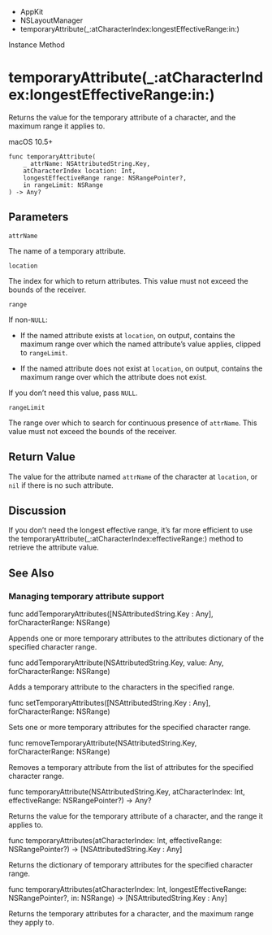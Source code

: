 

- AppKit
- NSLayoutManager
-  temporaryAttribute(\_:atCharacterIndex:longestEffectiveRange:in:) 

Instance Method

# temporaryAttribute(\_:atCharacterIndex:longestEffectiveRange:in:)

Returns the value for the temporary attribute of a character, and the maximum range it applies to.

macOS 10.5+

``` source
func temporaryAttribute(
    _ attrName: NSAttributedString.Key,
    atCharacterIndex location: Int,
    longestEffectiveRange range: NSRangePointer?,
    in rangeLimit: NSRange
) -> Any?
```

## Parameters 

`attrName`  

The name of a temporary attribute.

`location`  

The index for which to return attributes. This value must not exceed the bounds of the receiver.

`range`  

If non-`NULL`:

- If the named attribute exists at `location`, on output, contains the maximum range over which the named attribute’s value applies, clipped to `rangeLimit`.

- If the named attribute does not exist at `location`, on output, contains the maximum range over which the attribute does not exist.

If you don’t need this value, pass `NULL`.

`rangeLimit`  

The range over which to search for continuous presence of `attrName`. This value must not exceed the bounds of the receiver.

## Return Value

The value for the attribute named `attrName` of the character at `location`, or `nil` if there is no such attribute.

## Discussion

If you don’t need the longest effective range, it’s far more efficient to use the temporaryAttribute(_:atCharacterIndex:effectiveRange:) method to retrieve the attribute value.

## See Also

### Managing temporary attribute support

func addTemporaryAttributes([NSAttributedString.Key : Any], forCharacterRange: NSRange)

Appends one or more temporary attributes to the attributes dictionary of the specified character range.

func addTemporaryAttribute(NSAttributedString.Key, value: Any, forCharacterRange: NSRange)

Adds a temporary attribute to the characters in the specified range.

func setTemporaryAttributes([NSAttributedString.Key : Any], forCharacterRange: NSRange)

Sets one or more temporary attributes for the specified character range.

func removeTemporaryAttribute(NSAttributedString.Key, forCharacterRange: NSRange)

Removes a temporary attribute from the list of attributes for the specified character range.

func temporaryAttribute(NSAttributedString.Key, atCharacterIndex: Int, effectiveRange: NSRangePointer?) -> Any?

Returns the value for the temporary attribute of a character, and the range it applies to.

func temporaryAttributes(atCharacterIndex: Int, effectiveRange: NSRangePointer?) -> [NSAttributedString.Key : Any]

Returns the dictionary of temporary attributes for the specified character range.

func temporaryAttributes(atCharacterIndex: Int, longestEffectiveRange: NSRangePointer?, in: NSRange) -> [NSAttributedString.Key : Any]

Returns the temporary attributes for a character, and the maximum range they apply to.

